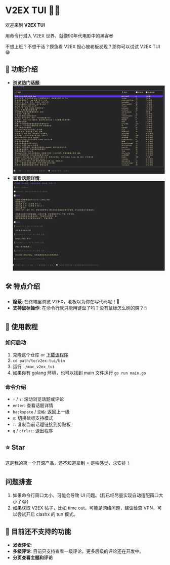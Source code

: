 # V2EX TUI 🎩✨

欢迎来到 **V2EX TUI** 

用命令行潜入 V2EX 世界，就像90年代电影中的黑客😎

不想上班？不想干活？摸鱼看 V2EX 担心被老板发现？那你可以试试 V2EX TUI 😁

## 🌟 功能介绍

- **浏览热门话题**: 
![img_1.png](img_1.png)
- **查看话题详情**: 
![img_2.png](img_2.png)

## 🛠️ 特点介绍

- **隐蔽**: 在终端里浏览 V2EX，老板以为你在写代码呢！🤫
- **支持鼠标操作**: 在命令行就只能用键盘了吗？没有鼠标怎么刷的爽？🖱️

## 🚀 使用教程

### 如何启动

1. 克隆这个仓库 or [下载该程序](https://github.com/kaolengmian7/v2ex-tui/releases)
2. `cd path/to/v2ex-tui/bin`
3. 运行 `./mac_v2ex_tui`
4. 如果你有 golang 环境，也可以找到 main 文件运行 `go run main.go`

### 命令介绍

- `↑` / `↓`: 滚动浏览话题或评论
- `enter`: 查看话题详情
- `backspace` / `空格`: 返回上一级
- `m`: 切换鼠标支持模式
- `f`: 复制当前话题链接到剪贴板
- `q` / `ctrl+c`: 退出程序

## ⭐ Star

这是我的第一个开源产品，还不知道拿到 ⭐ 是啥感觉，求安排！

## 问题排查
1. 如果命令行窗口太小，可能会导致 UI 问题。(我已经尽量实现自动适配窗口大小了😂)
2. 如果获取 V2EX 帖子，比如 time out，可能是网络问题，建议检查 VPN，可以尝试开启 clashx 的 tun 模式。

## 🚫 目前还不支持的功能

- **发表评论**: 
- **多级评论**: 目前只支持查看一级评论，更多层级的评论还在开发中。
- **分页查看主题和评论**
